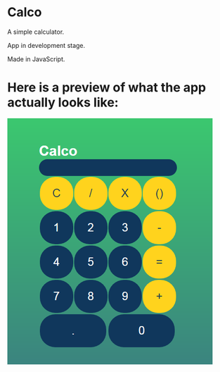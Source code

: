 # Calco
A simple calculator.

App in development stage.

Made in JavaScript.

# Here is a preview of what the app actually looks like:
![](preview.PNG)
